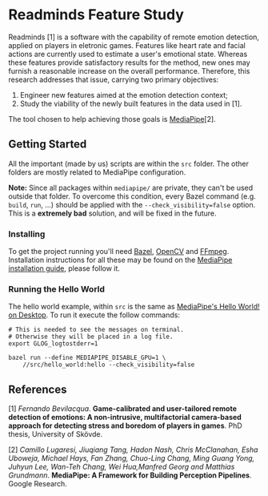 # Readminds Feature Study
Readminds [1] is a software with the capability of remote emotion detection, applied on players in eletronic games. Features like heart rate and facial actions are currently used to estimate a user's emotional state. Whereas these features provide satisfactory results for the method, new ones may furnish a reasonable increase on the overall performance. Therefore, this research addresses that issue, carrying two primary objectives:
1. Engineer new features aimed at the emotion detection context;
2. Study the viability of the newly built features in the data used in [1].

The tool chosen to help achieving those goals is [MediaPipe](https://mediapipe.dev/)[2].

## Getting Started
All the important (made by us) scripts are within the `src` folder. The other folders are mostly related to MediaPipe configuration.

**Note:** Since all packages within `mediapipe/` are private, they can't be used outside that folder. To overcome this condition, every Bazel command (e.g. `build`, `run`, ...) should be applied with the `--check_visibility=false` option. This is a **extremely bad** solution, and will be fixed in the future.

### Installing
To get the project running you'll need [Bazel](https://bazel.build/), [OpenCV](https://opencv.org/) and [FFmpeg](https://ffmpeg.org/). Installation instructions for all these may be found on the [MediaPipe installation guide](https://google.github.io/mediapipe/getting_started/install.html), please follow it.

### Running the Hello World
The hello world example, within `src` is the same as [MediaPipe's Hello World! on Desktop](https://google.github.io/mediapipe/getting_started/hello_world_desktop.html). To run it execute the follow commands:

```
# This is needed to see the messages on terminal.
# Otherwise they will be placed in a log file.
export GLOG_logtostderr=1
```

```
bazel run --define MEDIAPIPE_DISABLE_GPU=1 \
    //src/hello_world:hello --check_visibility=false
```

## References
[1] _Fernando Bevilacqua_. **Game-calibrated and user-tailored remote detection of emotions:  A non-intrusive,  multifactorial camera-based approach for detecting stress and boredom of players in games**. PhD thesis, University of Skövde.

[2] _Camillo Lugaresi, Jiuqiang Tang, Hadon Nash, Chris McClanahan, Esha Uboweja, Michael Hays, Fan Zhang, Chuo-Ling Chang, Ming Guang Yong, Juhyun Lee, Wan-Teh Chang, Wei Hua,Manfred Georg and Matthias Grundmann_. **MediaPipe: A Framework for Building Perception Pipelines**. Google Research.
